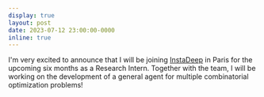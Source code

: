```yaml
---
display: true
layout: post
date: 2023-07-12 23:00:00-0000
inline: true
---
```


I'm very excited to announce that I will be joining [InstaDeep](https://www.instadeep.com/) in Paris for the upcoming 
six months as a Research Intern. Together with the team, I will be working on the development of a general agent for
multiple combinatorial optimization problems!